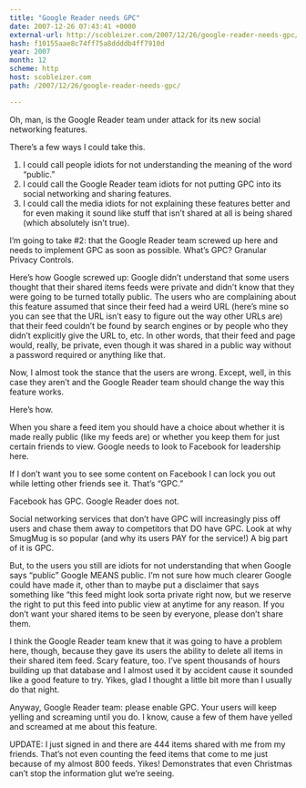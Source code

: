 ```yaml
---
title: "Google Reader needs GPC"
date: 2007-12-26 07:43:41 +0000
external-url: http://scobleizer.com/2007/12/26/google-reader-needs-gpc/
hash: f10155aae8c74ff75a8ddddb4ff7910d
year: 2007
month: 12
scheme: http
host: scobleizer.com
path: /2007/12/26/google-reader-needs-gpc/

---
```


Oh, man, is the Google Reader team under attack for its new social networking features.

There’s a few ways I could take this. 

1. I could call people idiots for not understanding the meaning of the word “public.”
2. I could call the Google Reader team idiots for not putting GPC into its social networking and sharing features.
3. I could call the media idiots for not explaining these features better and for even making it sound like stuff that isn’t shared at all is being shared (which absolutely isn’t true).

I’m going to take #2: that the Google Reader team screwed up here and needs to implement GPC as soon as possible. What’s GPC? Granular Privacy Controls.

Here’s how Google screwed up: Google didn’t understand that some users thought that their shared items feeds were private and didn’t know that they were going to be turned totally public. The users who are complaining about this feature assumed that since their feed had a weird URL (here’s mine so you can see that the URL isn’t easy to figure out the way other URLs are) that their feed couldn’t be found by search engines or by people who they didn’t explicitly give the URL to, etc. In other words, that their feed and page would, really, be private, even though it was shared in a public way without a password required or anything like that.

Now, I almost took the stance that the users are wrong. Except, well, in this case they aren’t and the Google Reader team should change the way this feature works.

Here’s how.

When you share a feed item you should have a choice about whether it is made really public (like my feeds are) or whether you keep them for just certain friends to view. Google needs to look to Facebook for leadership here.

If I don’t want you to see some content on Facebook I can lock you out while letting other friends see it. That’s “GPC.”

Facebook has GPC. Google Reader does not.

Social networking services that don’t have GPC will increasingly piss off users and chase them away to competitors that DO have GPC. Look at why SmugMug is so popular (and why its users PAY for the service!) A big part of it is GPC.

But, to the users you still are idiots for not understanding that when Google says “public” Google MEANS public. I’m not sure how much clearer Google could have made it, other than to maybe put a disclaimer that says something like “this feed might look sorta private right now, but we reserve the right to put this feed into public view at anytime for any reason. If you don’t want your shared items to be seen by everyone, please don’t share them.

I think the Google Reader team knew that it was going to have a problem here, though, because they gave its users the ability to delete all items in their shared item feed. Scary feature, too. I’ve spent thousands of hours building up that database and I almost used it by accident cause it sounded like a good feature to try. Yikes, glad I thought a little bit more than I usually do that night.

Anyway, Google Reader team: please enable GPC. Your users will keep yelling and screaming until you do. I know, cause a few of them have yelled and screamed at me about this feature.

UPDATE: I just signed in and there are 444 items shared with me from my friends. That’s not even counting the feed items that come to me just because of my almost 800 feeds. Yikes! Demonstrates that even Christmas can’t stop the information glut we’re seeing.

       
